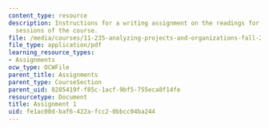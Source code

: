 ```yaml
---
content_type: resource
description: Instructions for a writing assignment on the readings for the first seven
  sessions of the course.
file: /media/courses/11-235-analyzing-projects-and-organizations-fall-2009/fe1ac00dbaf6422afcc20bbcc04ba244_MIT11_235F09_assign1.pdf
file_type: application/pdf
learning_resource_types:
- Assignments
ocw_type: OCWFile
parent_title: Assignments
parent_type: CourseSection
parent_uid: 8285419f-f85c-1acf-9bf5-755eca8f14fe
resourcetype: Document
title: Assignment 1
uid: fe1ac00d-baf6-422a-fcc2-0bbcc04ba244
---
```

